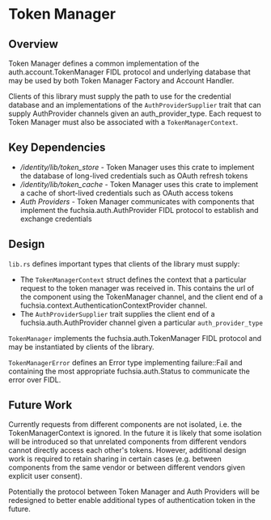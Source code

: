 # Token Manager

## Overview

Token Manager defines a common implementation of the auth.account.TokenManager
FIDL protocol and underlying database that may be used by both Token Manager
Factory and Account Handler.

Clients of this library must supply the path to use for the credential database
and an implementations of the `AuthProviderSupplier` trait that can supply
AuthProvider channels given an auth_provider_type. Each request to Token Manager
must also be associated with a `TokenManagerContext`.


## Key Dependencies

* */identity/lib/token_store* - Token Manager uses this crate to implement the
  database of long-lived credentials such as OAuth refresh tokens
* */identity/lib/token_cache* - Token Manager uses this crate to implement a
  cache of short-lived credentials such as OAuth access tokens
* *Auth Providers* - Token Manager communicates with components that implement
  the fuchsia.auth.AuthProvider FIDL protocol to establish and exchange
  credentials


## Design

`lib.rs` defines important types that clients of the library must supply:
* The `TokenManagerContext` struct defines the context that a particular request
  to the token manager was received in. This contains the url of the component
  using the TokenManager channel, and the client end of a
  fuchsia.context.AuthenticationContextProvider channel.
* The `AuthProviderSupplier` trait supplies the client end of a
  fuchsia.auth.AuthProvider channel given a particular `auth_provider_type`

`TokenManager` implements the fuchsia.auth.TokenManager FIDL protocol and may
be instantiated by clients of the library.

`TokenManagerError` defines an Error type implementing failure::Fail and
containing the most appropriate fuchsia.auth.Status to communicate the error
over FIDL.


## Future Work

Currently requests from different components are not isolated, i.e. the
TokenManagerContext is ignored. In the future it is likely that some isolation
will be introduced so that unrelated components from different vendors cannot
directly access each other's tokens. However, additional design work is required
to retain sharing in certain cases (e.g. between components from the same vendor
or between different vendors given explicit user consent).

Potentially the protocol between Token Manager and Auth Providers will be
redesigned to better enable additional types of authentication token in the
future.

